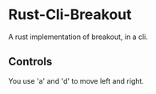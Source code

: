 # Rust-Cli-Breakout
A rust implementation of breakout, in a cli.

## Controls
You use 'a' and 'd' to move left and right.
